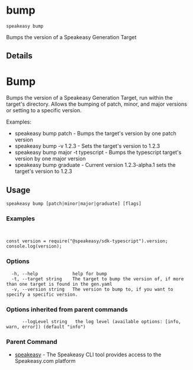 # bump  
`speakeasy bump`  


Bumps the version of a Speakeasy Generation Target  

## Details

# Bump

Bumps the version of a Speakeasy Generation Target, run within the target's directory. Allows the bumping of patch, minor, and major versions or setting to a specific version.

Examples:

- speakeasy bump patch - Bumps the target's version by one patch version
- speakeasy bump -v 1.2.3 - Sets the target's version to 1.2.3
- speakeasy bump major -t typescript - Bumps the typescript target's version by one major version
- speakeasy bump graduate - Current version 1.2.3-alpha.1 sets the target's version to 1.2.3


## Usage

```
speakeasy bump [patch|minor|major|graduate] [flags]
```

### Examples

```


const version = require("@speakeasy/sdk-typescript").version;
console.log(version);

```

### Options

```
  -h, --help             help for bump
  -t, --target string    The target to bump the version of, if more than one target is found in the gen.yaml
  -v, --version string   The version to bump to, if you want to specify a specific version.
```

### Options inherited from parent commands

```
      --logLevel string   the log level (available options: [info, warn, error]) (default "info")
```

### Parent Command

* [speakeasy](/docs/speakeasy-reference/cli/getting-started)	 - The Speakeasy CLI tool provides access to the Speakeasy.com platform
